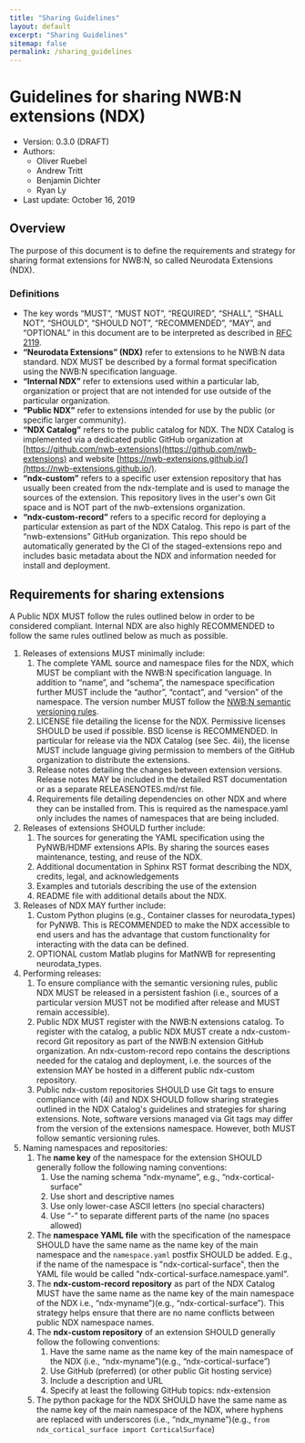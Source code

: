 ```yaml
---
title: "Sharing Guidelines"
layout: default
excerpt: "Sharing Guidelines"
sitemap: false
permalink: /sharing_guidelines
---
```


# Guidelines for sharing NWB:N extensions (NDX)
* Version: 0.3.0 (DRAFT)
* Authors:
   * Oliver Ruebel
   * Andrew Tritt
   * Benjamin Dichter
   * Ryan Ly
* Last update: October 16, 2019


## Overview
The purpose of this document is to define the requirements and strategy for sharing format extensions for NWB:N, so called Neurodata Extensions (NDX).

### Definitions

* The key words “MUST”, “MUST NOT”, “REQUIRED”, “SHALL”, “SHALL NOT”, “SHOULD”, “SHOULD NOT”, “RECOMMENDED”, “MAY”, and “OPTIONAL” in this document are to be interpreted as described in [RFC 2119](https://www.ietf.org/rfc/rfc2119.txt).
* **“Neurodata Extensions” (NDX)** refer to extensions to he NWB:N data standard. NDX MUST be described by a formal format specification using the NWB:N specification language.
* **“Internal NDX”** refer to extensions used within a particular lab, organization or project that are not intended for use outside of the particular organization.
* **“Public NDX”** refer to extensions intended for use by the public (or specific larger community).
* **“NDX Catalog”** refers to the public catalog for NDX. The NDX Catalog is implemented via a dedicated public GitHub organization at [https://github.com/nwb-extensions](https://github.com/nwb-extensions) and website [https://nwb-extensions.github.io/](https://nwb-extensions.github.io/).
* **“ndx-custom”** refers to a specific user extension repository that has usually been created from the ndx-template and is used to manage the sources of the extension. This repository lives in the user's own Git space and is NOT part of the nwb-extensions organization.
* **“ndx-custom-record”** refers to a specific record for deploying a particular extension as part of the NDX Catalog. This repo is part of the “nwb-extensions” GitHub organization. This repo should be automatically generated by the CI of the staged-extensions repo and  includes basic metadata about the NDX and information needed for install and deployment.

## Requirements for sharing extensions
A Public NDX MUST follow the rules outlined below in order to be considered compliant. Internal NDX are also highly RECOMMENDED to follow the same rules outlined below as much as possible.

1. Releases of extensions MUST minimally include:
   1. The complete YAML source and namespace files for the NDX, which MUST be compliant with the NWB:N specification language. In addition to “name”, and “schema”,  the namespace specification further MUST include the “author”, “contact”, and “version” of the namespace. The version number MUST follow the <a href="{{ site.url }}{{ site.baseurl }}/versioning_guidelines">NWB:N semantic versioning rules</a>.
   1. LICENSE file detailing the license for the NDX. Permissive licenses SHOULD be used if possible. BSD license is RECOMMENDED. In particular for release via the NDX Catalog (see Sec. 4ii), the license MUST include language giving permission to members of the GitHub organization to distribute the extensions.
   1. Release notes detailing the changes between extension versions. Release notes MAY be included in the detailed RST documentation or as a separate RELEASENOTES.md/rst file.
   1. Requirements file detailing dependencies on other NDX and where they can be installed from. This is required as the namespace.yaml only includes the names of namespaces that are being included.
1. Releases of extensions SHOULD further include:
   1. The sources for generating the YAML specification using the PyNWB/HDMF extensions APIs. By sharing the sources eases maintenance, testing, and reuse of the NDX.
   1. Additional documentation in Sphinx RST format describing the NDX, credits, legal, and acknowledgements
   1. Examples and tutorials describing the use of the extension
   1. README file with additional details about the NDX.
1. Releases of NDX MAY further include:
   1. Custom Python plugins (e.g., Container classes for neurodata_types) for PyNWB. This is RECOMMENDED to make the NDX accessible to end users and has the advantage that custom functionality for interacting with the data can be defined.
   1. OPTIONAL custom Matlab plugins for MatNWB for representing neurodata_types.
1. Performing releases:
   1. To ensure compliance with the semantic versioning rules, public NDX MUST be released in a persistent fashion (i.e., sources of a particular version MUST not be modified after release and MUST remain accessible).
   1. Public NDX MUST register with the NWB:N extensions catalog. To register with the catalog, a public NDX MUST create a ndx-custom-record Git repository as part of the NWB:N extension GitHub organization. An ndx-custom-record repo contains the descriptions needed for the catalog and deployment, i.e. the sources of the extension MAY be hosted in a different public ndx-custom repository.
   1. Public ndx-custom repositories SHOULD use Git tags to ensure compliance with (4i) and NDX SHOULD follow sharing strategies outlined in the NDX Catalog's guidelines and strategies for sharing extensions. Note, software versions managed via Git tags may differ from the version of the extensions namespace. However, both MUST follow semantic versioning rules.
1. Naming namespaces and repositories:
   1. The **name key** of the namespace for the extension SHOULD generally follow the following naming conventions:
      1. Use the naming schema “ndx-myname”, e.g., “ndx-cortical-surface”
      1. Use short and descriptive names
      1. Use only lower-case ASCII letters (no special characters)
      1. Use “-” to separate different parts of the name (no spaces allowed)
   1. The **namespace YAML file** with the specification of the namespace SHOULD have the same name as the name key of the main namespace and the ``namespace.yaml`` postfix SHOULD be added. E.g., if the name of the namespace is "ndx-cortical-surface", then the YAML file would be called "ndx-cortical-surface.namespace.yaml".
   1. The **ndx-custom-record repository** as part of the NDX Catalog MUST have the same name as the name key of the main namespace of the NDX i.e., “ndx-myname”)(e.g., “ndx-cortical-surface”). This strategy helps ensure that there are no name conflicts between public NDX namespace names.
   1. The **ndx-custom repository** of an extension SHOULD generally follow the following conventions:
       1. Have the same name as the name key of the main namespace of the NDX (i.e., “ndx-myname”)(e.g., “ndx-cortical-surface”)
       1. Use GitHub (preferred) (or other public Git hosting service)
       1. Include a description and URL
       1. Specify at least the following GitHub topics: ndx-extension
   1. The python package for the NDX SHOULD have the same name as the name key of the main namespace of the NDX, where hyphens are replaced with underscores (i.e., “ndx_myname”)(e.g., ``from ndx_cortical_surface import CorticalSurface``)
